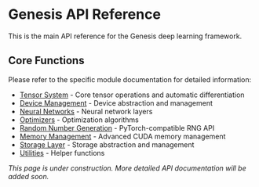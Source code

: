 # Genesis API Reference

This is the main API reference for the Genesis deep learning framework.

## Core Functions

Please refer to the specific module documentation for detailed information:

- [Tensor System](tensor.md) - Core tensor operations and automatic differentiation
- [Device Management](device.md) - Device abstraction and management
- [Neural Networks](nn/modules.md) - Neural network layers
- [Optimizers](optim/optimizers.md) - Optimization algorithms
- [Random Number Generation](random.md) - PyTorch-compatible RNG API
- [Memory Management](memory.md) - Advanced CUDA memory management
- [Storage Layer](storage.md) - Storage abstraction and management
- [Utilities](utils/index.md) - Helper functions

*This page is under construction. More detailed API documentation will be added soon.*